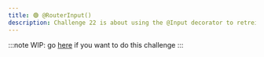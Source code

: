 ```yaml
---
title: 🟢 @RouterInput()
description: Challenge 22 is about using the @Input decorator to retreive router params.
---
```


:::note
WIP: go [here](https://github.com/tomalaforge/angular-challenges/blob/main/apps/router-input/README.md) if you want to do this challenge
:::
